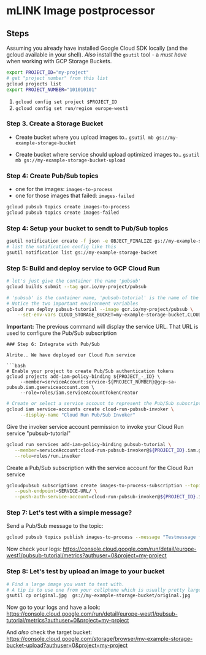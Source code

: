# mLINK Image postprocessor


## Steps

Assuming you already have installed Google Cloud SDK locally (and the gcloud available in your shell).
*Also* install the `gsutil` tool - a *must have* when working with GCP Storage Buckets.


```bash
export PROJECT_ID="my-project"
# get "project number" from this list
gcloud projects list
export PROJECT_NUMBER="101010101"
```
1. `gcloud config set project $PROJECT_ID`
2. `gcloud config set run/region europe-west1`


### Step 3. Create a Storage Bucket

- Create bucket where you upload images to.. `gsutil mb gs://my-example-storage-bucket`

- Create bucket where service should upload optimized images to.. `gsutil mb gs://my-example-storage-bucket-upload`


### Step 4: Create Pub/Sub topics

- one for the images: `images-to-process`
- one for those images that failed: `images-failed`

```bash
gcloud pubsub topics create images-to-process
gcloud pubsub topics create images-failed
```


### Step 4: Setup your bucket to sendt to Pub/Sub topics

```bash
gsutil notification create -f json -e OBJECT_FINALIZE gs://my-example-storage-bucket
# list the notification config like this
gsutil notification list gs://my-example-storage-bucket
```


### Step 5: Build and deploy service to GCP Cloud Run

```bash
# let's just give the container the name 'pubsub'
gcloud builds submit --tag gcr.io/my-project/pubsub

# 'pubsub' is the container name, 'pubsub-tutorial' is the name of the service
# Notice the two important environment variables
gcloud run deploy pubsub-tutorial --image gcr.io/my-project/pubsub \
    --set-env-vars CLOUD_STORAGE_BUCKET=my-example-storage-bucket,CLOUD_UPLOAD_STORAGE_BUCKET=my-example-storage-bucket-upload
```

**Important:** The previous command will display the service URL. That URL is used to configure the Pub/Sub subscription

```
### Step 6: Integrate with Pub/Sub

Alrite.. We have deployed our Cloud Run service

```bash
# Enable your project to create Pub/Sub authentication tokens
gcloud projects add-iam-policy-binding ${PROJECT_-_ID} \
     --member=serviceAccount:service-${PROJECT_NUMBER}@gcp-sa-pubsub.iam.gserviceaccount.com \
     --role=roles/iam.serviceAccountTokenCreator
```


```bash
# Create or select a service account to represent the Pub/Sub subscription identity
gcloud iam service-accounts create cloud-run-pubsub-invoker \
     --display-name "Cloud Run Pub/Sub Invoker"
```

Give the invoker service account permission to invoke your Cloud Run service "pubsub-tutorial"
```bash
gcloud run services add-iam-policy-binding pubsub-tutorial \
   --member=serviceAccount:cloud-run-pubsub-invoker@${PROJECT_ID}.iam.gserviceaccount.com \
   --role=roles/run.invoker
```

Create a Pub/Sub subscription with the service account for the Cloud Run service
```bash
gcloudpubsub subscriptions create images-to-process-subscription --topic images-to-process \
   --push-endpoint=SERVICE-URL/ \
   --push-auth-service-account=cloud-run-pubsub-invoker@${PROJECT_ID}.iam.gserviceaccount.com
```


### Step 7: Let's test with a simple message?

Send a Pub/Sub message to the topic:

```bash
gcloud pubsub topics publish images-to-process --message "Testmessage from my laptop"
```

Now check your logs: https://console.cloud.google.com/run/detail/europe-west1/pubsub-tutorial/metrics?authuser=0&project=my-project


### Step 8: Let's test by upload an image to your bucket

```bash
# Find a large image you want to test with.
# A tip is to use one from your cellphone which is usually pretty large..
gsutil cp original.jpg  gs://my-example-storage-bucket/original.jpg
```

Now go to your logs and have a look: https://console.cloud.google.com/run/detail/europe-west1/pubsub-tutorial/metrics?authuser=0&project=my-project

And *also* check the target bucket: https://console.cloud.google.com/storage/browser/my-example-storage-bucket-upload?authuser=0&project=my-project
